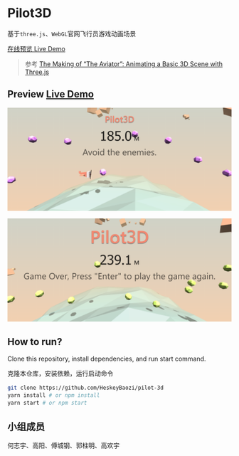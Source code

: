 # Pilot3D

基于`three.js`、`WebGL`官网飞行员游戏动画场景

[在线预览 Live Demo](https://heskeybaozi.github.io/pilot-3d/)

> 参考 [The Making of “The Aviator”: Animating a Basic 3D Scene with Three.js](https://tympanus.net/codrops/2016/04/26/the-aviator-animating-basic-3d-scene-threejs/?utm_source=tuicool)

## Preview [Live Demo](https://heskeybaozi.github.io/pilot-3d/)

![v1](./docs/images/view1.png)

![v2](./docs/images/view2.png)

## How to run?

Clone this repository, install dependencies, and run start command.

克隆本仓库，安装依赖，运行启动命令

```bash
git clone https://github.com/HeskeyBaozi/pilot-3d
yarn install # or npm install
yarn start # or npm start
```

## 小组成员

何志宇、高阳、傅城钢、郭柱明、高欢宇

